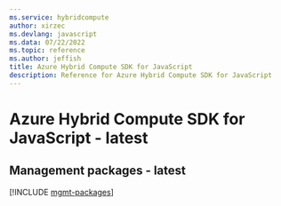 ```yaml
---
ms.service: hybridcompute
author: xirzec
ms.devlang: javascript
ms.data: 07/22/2022
ms.topic: reference
ms.author: jeffish
title: Azure Hybrid Compute SDK for JavaScript
description: Reference for Azure Hybrid Compute SDK for JavaScript
---
```

# Azure Hybrid Compute SDK for JavaScript - latest

## Management packages - latest
[!INCLUDE [mgmt-packages](hybrid-compute-mgmt-index.md)]